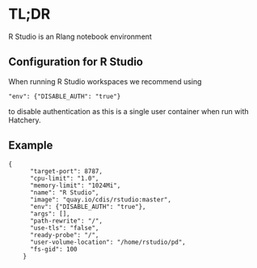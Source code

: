 # TL;DR

R Studio is an Rlang notebook environment

## Configuration for R Studio

When running R Studio workspaces we recommend using

```
"env": {"DISABLE_AUTH": "true"}
```

to disable authentication as this is a single user container when run with Hatchery.

## Example

```
{
      "target-port": 8787,
      "cpu-limit": "1.0",
      "memory-limit": "1024Mi",
      "name": "R Studio",
      "image": "quay.io/cdis/rstudio:master",
      "env": {"DISABLE_AUTH": "true"},
      "args": [],
      "path-rewrite": "/",
      "use-tls": "false",
      "ready-probe": "/",
      "user-volume-location": "/home/rstudio/pd",
      "fs-gid": 100
    }
```

